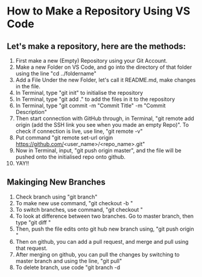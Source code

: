 # How to Make a Repository Using VS Code

## Let's make a repository, here are the methods:

1) First make a new (Empty) Repository using your Git Account. 
2) Make a new Folder on VS Code, and go into the directory of that folder using the line "cd ../foldername"
3) Add a File Under the new Folder, let's call it README.md, make changes in the file.
4) In Terminal, type "git init" to initialise the repository
5) In Terminal, type "git add ." to add the files in it to the repository
6) In Terminal, type "git commit -m "Commit Title" -m "Commit Description"
7) Then start connection with GitHub through, in Terminal, "git remote add origin (add the SSH link you see when you made an empty Repo)". To check if connection is live, use line, "git remote -v"
8) Put command "git remote set-url origin https://github.com/<user_name>/<repo_name>.git"
9) Now in Terminal, input, "git push origin master", and the file will be pushed onto the initialised repo onto github.
10) YAY!! 

## Makinging New Branches

1) Check branch using "git branch"
2) To make new use command, "git checkout -b <name-of-branch>"
3) To switch branches, use command, "git checkout <name-of-branch>"
4) To look at difference between two branches. Go to master branch, then type "git diff <name-of-branch>"
5) Then, push the file edits onto git hub new branch using, "git push origin <name-of-branch>"
6) Then on github, you can add a pull request, and merge and pull using that request.
7) After merging on github, you can pull the changes by switching to master branch and using the line, "git pull"
8) To delete branch, use code "git branch -d <name-of-branch>